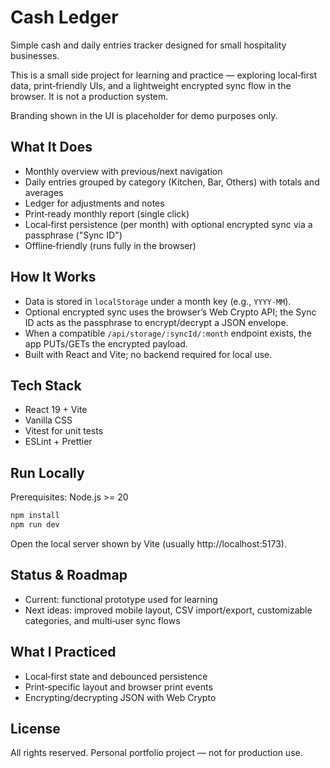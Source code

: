 # Cash Ledger

Simple cash and daily entries tracker designed for small hospitality businesses.

This is a small side project for learning and practice — exploring local‑first data, print‑friendly UIs, and a lightweight encrypted sync flow in the browser. It is not a production system.

Branding shown in the UI is placeholder for demo purposes only.

## What It Does
- Monthly overview with previous/next navigation
- Daily entries grouped by category (Kitchen, Bar, Others) with totals and averages
- Ledger for adjustments and notes
- Print‑ready monthly report (single click)
- Local‑first persistence (per month) with optional encrypted sync via a passphrase ("Sync ID")
- Offline‑friendly (runs fully in the browser)

## How It Works
- Data is stored in `localStorage` under a month key (e.g., `YYYY-MM`).
- Optional encrypted sync uses the browser’s Web Crypto API; the Sync ID acts as the passphrase to encrypt/decrypt a JSON envelope.
- When a compatible `/api/storage/:syncId/:month` endpoint exists, the app PUTs/GETs the encrypted payload.
- Built with React and Vite; no backend required for local use.

## Tech Stack
- React 19 + Vite
- Vanilla CSS
- Vitest for unit tests
- ESLint + Prettier

## Run Locally
Prerequisites: Node.js >= 20

```bash
npm install
npm run dev
```

Open the local server shown by Vite (usually http://localhost:5173).

## Status & Roadmap
- Current: functional prototype used for learning
- Next ideas: improved mobile layout, CSV import/export, customizable categories, and multi‑user sync flows

## What I Practiced
- Local‑first state and debounced persistence
- Print‑specific layout and browser print events
- Encrypting/decrypting JSON with Web Crypto

## License
All rights reserved. Personal portfolio project — not for production use.
